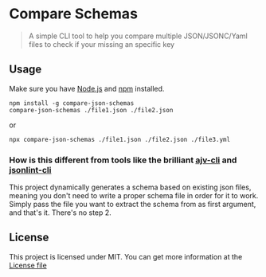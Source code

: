 # Compare Schemas

> A simple CLI tool to help you compare multiple JSON/JSONC/Yaml files to check if your missing an specific key

## Usage

Make sure you have [Node.js](https://nodejs.org/en/download/) and [npm](https://www.npmjs.com) installed.

```
npm install -g compare-json-schemas
compare-json-schemas ./file1.json ./file2.json
```
or 

```sh
npx compare-json-schemas ./file1.json ./file2.json ./file3.yml
```

### How is this different from tools like the brilliant [ajv-cli](https://github.com/ajv-validator/ajv-cli) and [jsonlint-cli](https://github.com/marionebl/jsonlint-cli)

This project dynamically generates a schema based on existing json files, meaning you don't need to write a proper schema file in order for it to work. Simply pass the file you want to extract the schema from as first argument, and that's it. There's no step 2. 

## License 
This project is licensed under MIT. You can get more information at the [License file](./LICENSE)
